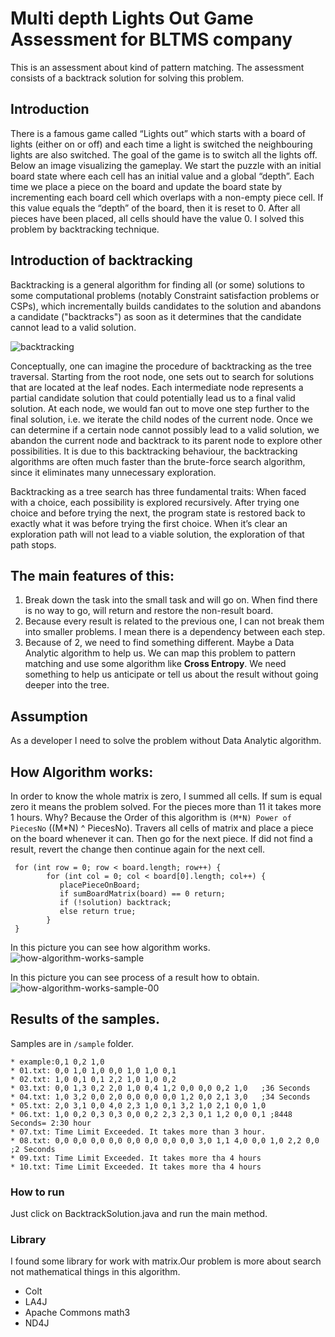 # Multi depth Lights Out Game Assessment for BLTMS company
This is an assessment about kind of pattern matching.
The assessment consists of a backtrack solution for solving this problem.

## Introduction
There is a famous game called “Lights out” which starts with a board of lights (either on or off) and each time a light is switched the neighbouring lights are also switched. The goal of the	game is	to switch all the lights off. Below an image visualizing the gameplay.
We start the puzzle with an	initial board state	where each cell has	an initial value
and	a global “depth”. Each time we place a piece on	the	board and update the board state by incrementing each board cell which overlaps with a non-empty piece cell. 
If this value equals the “depth” of	the board, then it is reset to 0. After all pieces have been placed, all cells should have the value 0.
I solved this problem by backtracking technique.

## Introduction of backtracking
Backtracking is a general algorithm for finding all (or some) solutions to some computational problems (notably Constraint satisfaction problems or CSPs),
which incrementally builds candidates to the solution and abandons a candidate ("backtracks") as soon as it determines that the candidate cannot lead to a valid solution.

![backtracking](https://user-images.githubusercontent.com/8404721/196032329-3500f66a-b4bb-4e32-90e6-b14076b55643.png)

Conceptually, one can imagine the procedure of backtracking as the tree traversal. Starting from the root node, one sets out to search for solutions that are located at the leaf nodes. Each intermediate node represents a partial candidate solution that could potentially lead us to a final valid solution. At each node, we would fan out to move one step further to the final solution, i.e. we iterate the child nodes of the current node. Once we can determine if a certain node cannot possibly lead to a valid solution, we abandon the current node and backtrack to its parent node to explore other possibilities. It is due to this backtracking behaviour, the backtracking algorithms are often much faster than the brute-force search algorithm, since it eliminates many unnecessary exploration.

Backtracking as a tree search has three fundamental traits:
When faced with a choice, each possibility is explored recursively.
After trying one choice and before trying the next, the program state is restored back to exactly what it was before trying the first choice.
When it’s clear an exploration path will not lead to a viable solution, the exploration of that path stops.

## The main features of this:
1. Break down the task into the small task and will go on. When find there is no way to go, will return and restore the non-result board.
2. Because every result is related to the previous one, I can not break them into smaller problems. I mean there is a dependency between each step.
3. Because of 2, we need to find something different. Maybe a Data Analytic algorithm to help us. We can map this problem to pattern matching and use some algorithm like **Cross Entropy**. We need something to help us anticipate or tell us about the result without going deeper into the tree.

## Assumption
As a developer I need to solve the problem without Data Analytic algorithm.

## How Algorithm works:
In order to know the whole matrix is zero, I summed all cells. If sum is equal zero it means the problem solved.
For the pieces more than 11 it takes more 1 hours. Why? Because the Order of this algorithm is `(M*N) Power of PiecesNo` ((M*N) ^ PiecesNo).
Travers all cells of matrix and place a piece on the board whenever it can. Then go for the next piece. If did not find a result, revert the change then continue again for the next cell.
```
 for (int row = 0; row < board.length; row++) {
        for (int col = 0; col < board[0].length; col++) {
           placePieceOnBoard;
           if sumBoardMatrix(board) == 0 return;
           if (!solution) backtrack;
           else return true;
        }
 }
```
In this picture you can see how algorithm works.
![how-algorithm-works-sample](https://user-images.githubusercontent.com/8404721/196033576-7c24d08f-c4c4-4e90-946b-95bcf11a2ec2.jpg)

In this picture you can see process of a result how to obtain.
![how-algorithm-works-sample-00](https://user-images.githubusercontent.com/8404721/196033789-20bae6a0-871c-41ea-925e-014a4c3d8824.jpg)


## Results of the samples.
Samples are in `/sample` folder.

```
* example:0,1 0,2 1,0  
* 01.txt: 0,0 1,0 1,0 0,0 1,0 1,0 0,1
* 02.txt: 1,0 0,1 0,1 2,2 1,0 1,0 0,2
* 03.txt: 0,0 1,3 0,2 2,0 1,0 0,4 1,2 0,0 0,0 0,2 1,0   ;36 Seconds
* 04.txt: 1,0 3,2 0,0 2,0 0,0 0,0 0,0 1,2 0,0 2,1 3,0   ;34 Seconds
* 05.txt: 2,0 3,1 0,0 4,0 2,3 1,0 0,1 3,2 1,0 2,1 0,0 1,0
* 06.txt: 1,0 0,2 0,3 0,3 0,0 0,2 2,3 2,3 0,1 1,2 0,0 0,1 ;8448 Seconds= 2:30 hour
* 07.txt: Time Limit Exceeded. It takes more than 3 hour.
* 08.txt: 0,0 0,0 0,0 0,0 0,0 0,0 0,0 0,0 3,0 1,1 4,0 0,0 1,0 2,2 0,0 ;2 Seconds
* 09.txt: Time Limit Exceeded. It takes more tha 4 hours
* 10.txt: Time Limit Exceeded. It takes more tha 4 hours
```
### How to run
Just click on BacktrackSolution.java and run the main method.

### Library
I found some library for work with matrix.Our problem is more about search not mathematical things in this algorithm.
* Colt
* LA4J
* Apache Commons math3
* ND4J

